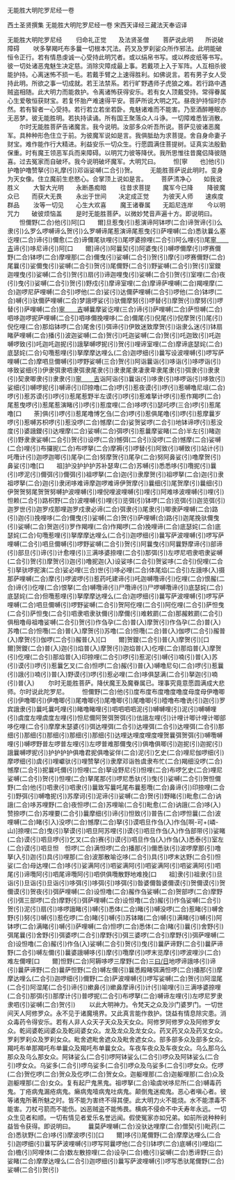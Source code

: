 无能胜大明陀罗尼经一卷


西土圣贤撰集
无能胜大明陀罗尼经一卷
宋西天译经三藏法天奉诏译


无能胜大明陀罗尼经
　　归命礼正觉　　及法贤圣僧
　　菩萨说此明　　所说破障碍
　　吠多拏羯吒布多曩一切根本咒法。药叉及罗刹娑众所作邪法。此明能破恒令正行。若有情恳虔诚一心受持此明咒者。或以绢帛书写。或以桦皮纸等书写。彼一切处诸恶鬼魅生决定慈。消除灾障成最上事。若戴项上入于军阵。人互相杀彼能护持。心离迷怖不损一毛。若戴手臂之上速得胜利。如佛说言。若有男子女人受持此明。所欲之事一切成就。若王法禁系。若行旷野遇师子虎狼之难。若行路中遇贼盗相随。此大明力而能救护。令离诸怖获得安乐。若有女人顶戴受持。常得眷属心生爱敬恒获财宝。若复怀胎产难速得平安。菩萨所说大明之咒。昼夜护持恒时亦然。若有智者一心受持。若行若立若坐若卧。鬼魅诸难而不能害。乃至酒醉睡眠亦无恶梦。彼无能胜明。若执持读诵。所有国王聚落众人斗诤。一切障难悉皆消散。
　　尔时无能胜菩萨告诸魔言。我今说明。汝部多众听吾所说。菩萨见彼诸恶魔军。具种种形色住立于前。为彼魔军说如是言。我俱胝劫为求菩提。舍自身命妻子财宝。难作能作行大精进。利益安乐一切众生。行愿圆满住菩提树。证真实法殷勤保重。时有魔王领恶军兵而来障碍。以明咒力彼等降伏。我所思惟往昔魔侣降彼随喜。过去冤家而自破坏。我今说明破坏魔军。大明咒曰。
　　怛[寧　　也]他(引)护噜护噜赞拏(引)礼摩(引)邓诣娑嚩(二合引)贺。
　　无能胜菩萨说此明时。变身为天女像。住立魔前生悲愍心。合掌顶上说如是言。
　　菩萨清净心　　如我说胜义
　　大智大光明　　永断愚痴暗
　　往昔求菩提　　魔军今已降
　　降彼魔众已　　而获大无畏
　　永出于世间　　决定成正觉
　　为彼天人师　　速疾度群品
　　汝等一切见　　心生大欢喜
　　魔王诸眷属　　无蹈尼连岸
　　今以明咒力　　破彼烦恼盖
　　是时无能胜菩萨。以微妙梵音声遍十方。即说明曰。
　　怛儞野(二合)他(引)阿[口　　爾]旦惹曳(引)惹演谛阿钵啰(二合)谛贺谛(引)么隶(引)么罗么啰嚩谛么贺(引)么罗嚩谛尾惹演谛尾惹曳(引)萨哩嚩(二合)悉驮曩么塞讫哩(二合)谛(引)儞愈(二合)谛儞尾驮哩(引)尾啰婆捺哩(二合引)阿么哩(引)尾[寧　　吉](切身)谛(引)哆尼谛(引)阿[口　　爾]谛(引)阿曩契(引)阿婆曳(引)嚩啰儞摩(引)啰赛儞野(二合)钵啰(二合)摩哩那(二合)儞曳(引)娑嚩(二合引)贺(引)摩(引)啰赛儞野(二合)尾曩(引)娑儞曳(引)娑嚩(二合引)贺(引)尾儞野(二合引)野娑嚩(二合引)贺(引)室鑁迦哩曳(引)娑嚩(二合引)贺(引)扇(引)谛迦哩曳(引)娑嚩(二合引)贺(引)室哩(二合)夜(引)曳(引)娑嚩(二合引)贺(引)野戍(引)摩谛室哩(二合)摩谛萨哩嚩(二合)羯哩摩(二合)迦啰尼萨哩嚩(二合引)啰他(二合)娑(引)达儞萨哩嚩(二合引)啰他(二合)钵啰(二合)嚩(引)驮儞萨哩嚩(二合)梦誐啰娑(引)驮儞摩努(引)啰替(引)摩贺(引)摩努(引)啰替(引)萨哩嚩(二合)[寧　　吉](切)嚩曩摩娑讫哩(三合)谛(引)萨哩嚩(二合)萨怛嚩(二合)呬哆迦啰抳萨哩嚩(二合引)呬哆儞挽哩哆(二合)儞尾(引)倪尾(引)倪摩贺(引)尾(引)倪仡哩(二合)那焰钵啰(二合)尾舍(引)弭谛(引)伊致迷致摩贺(引)诣隶么迷(引)钵扇睹萨哩嚩(二合)播(引)波迦娑嚩(二合)贺(引)吒迦娑嚩(二合)贺(引)吒迦致(引)吒迦嚩啰致(引)吒迦吒迦抳(引)誐拏嚩啰抳(引)贺(引)哩谛室哩(二合)摩谛底瑟姹(二合)底瑟姹(二合)句囕惹哩(引)拏摩摩达哩么(二合)迦啰细(引)曩写设波哩嚩(引)啰写萨哩嚩(二合)摩呬旦儞嚩(引)啰野娑嚩(三合)贺(引)阿诣曩诣(引)哆诣(引)哆啰诣(引)哆致娑细(引)伊隶弭隶呬隶弭隶尾隶(引)隶隶尾隶凄隶卑隶尾隶(引)弭隶(引)隶隶(引)契隶唧隶(引)隶隶(引)[寧　　吉](切身)诣阿诣(引)曩诣(引)哆隶(引)哆啰诣(引)哆致(引)娑细(引)嚩啰抳(引)嚩谛(引)印捺噜(二合)啰(引)惹夜谟(引)啰(引)惹嚩噜尼俎(二合)啰(引)惹苏谟(引)啰(引)惹尾惹野半左谟(引)啰(引)惹难拏计啰(引)惹作羯啰(二合)尾惹曳啰(引)惹尾惹演睹(引)啰(引)惹度哩(二合)哆啰(引)瑟吒啰(三合)啰(引)惹尾噜[口　　荼]俱(引)啰(引)惹尾噜博乞刍(二合)啰(引)惹俱尾噜(引)啰(引)惹摩曩岁啰(引)惹嚩苏枳啰(引)惹没啰(二合)憾摩(二合)娑贺娑啰(二合引)地钵谛啰(引)惹没度(引)婆誐鑁(引)达哩摩(二合)娑嚩(二合)弭啰(引)惹曩摩娑睹(二合)半左(引)睹迦(引)野隶隶娑嚩(二合引)贺(引)设啰(二合)憾弭(二合引)没啰(二合)憾摩(二合)娑嚩(二合)哩(引)布攞抳(二合)布啰拏(二合)摩褥(引)啰替(引)阿致(引)嚩致(引)站计(引)吒囕计(引)迦啰迦唧(引)尾孕(二合)努摩贺(引)尾孕(二合)努阿鼻娑(引)噜摩贺(引)鼻娑(引)噜[口　　祖]护没护护护苏补瑟卑(二合)苏嚩(引)悉悉哆(引)囕抳(引)曩(引)啰泥(引)儞弭(引)儞弭(引)祖啰拏(二合)迦(引)隶摩贺(引)祖啰拏(二合)迦(引)隶祖啰拏(二合)迦(引)隶闭哆难谛摩迦啰难谛伊贺摩(引)曩细(引)尾贺摩(引)曩细(引)伊贺贺努尾贺贺努嚩护波哩嚩(引)哩倪哩波哩嚩(引)哩(引)阿难哆波哩嚩(引)哩(引)怛赖(二合引)路枳野(二合)波哩嚩(引)哩(引)览弭(引)钵啰(二合)览弭(引)迦览弭(引)迦罗世(引)迦罗戍那哩迦罗戍隶必谛(二合)弭隶(引)尾隶(引)唧隶萨哩嚩(二合)路(引)迦(引)挽哩哆(二合)儞曳(引)娑嚩(二合)贺(引)萨哩嚩(合)路(引)迦尾挽驮儞曳(引)娑嚩(二合)贺迦(引)罗作羯哩(二合)作羯啰(二合)挽哩谛(二合)底瑟姹(二合)底瑟姹(二合)句囕惹哩(引)拏摩摩达哩么(二合引)迦啰细(引)曩写萨波哩嚩(引)啰写萨哩嚩(二合引)呬旦儞嚩(引)啰野娑嚩(二合引)贺(引)阿曩曳(引)阿曩野摩谛(引)部谛(引)部旦(引)谛(引)计愈哩(引)三满哆婆捺哩(二合引)那弭(引)左啰尼呬隶呬隶娑嚩(二合引)贺(引)摩贺(引)迦(引)噜抳迦(入)设娑哆(二合引)贺娑哆(二合引)倪哩(二合引)拏驮啰抳演(二合)娑必哩(三合)世(引)哆必哩(二合)体尾焰(二合引)左誐哆(入)摄那萨哩嚩(二合)摩(引)啰波啰(引)惹药吒建谛(引)吒迦嚩囕谛(引)仡哩(二合)恨赧(二合)谛(引)仡哩(二合)恨拏(二合)嚩囕谛(引)尸囕谛(引)尸啰嚩囕谛(引)底瑟姹(二合)底瑟姹(二合)但囕惹哩(引)拏摩摩达哩么(二合)迦啰细(引)曩写萨波哩嚩(引)啰写萨哩嚩(二合)呬旦儞嚩(引)啰野娑嚩(二合引)贺阿仡哩(二合引)阿仡哩(二合引)萨怛曳(二合引)萨怛曳(二合引)呬隶呬隶驮儞(引)摩儞(引)难敕罽(二合)那赧敕罽(二合引)俱租噜母祖噜娑嚩(二合引)贺(引)作刍孕(二合)普(入)摩贺(引)作刍孕(二合)普(入)苏噜(二合)怛囕(二合)普(入)摩贺(引)苏噜(二合)怛囕(二合)普(入)伽啰(二合引)赧普(入)摩贺(引)伽啰(二合引)赧普(入)[口　　爾]贺鑁(二合引)普(入)摩贺(引)[口　　爾]贺鑁(二合)普(入)迦(引)焰普(入)摩贺(引)迦焰普(入)仡哩(二合)那焰普(入)摩贺(引)仡哩(二合引)那焰普(入)印捺哩(二合引)啰(引)惹泥(引)嚩(引)喃(引)普(入)苏(引)谟(引)啰(引)惹曩乞叉(二合)怛啰(二合)赧(引)普(入)嚩噜尼句(二合)啰(引)惹曩(引)誐(引)喃(引)普(入)野谟(引)啰(引)惹必哩(二合)哆俱瑟满(二合引)拏迦(引)喃(引)普(入)
　　尔时无能胜菩萨。降伏魔王及魔眷属已。理事究竟意愿圆满成大悲师。尔时说此陀罗尼。
　　怛儞野(二合)他(引)度布度布度噜度噜度母度母伊噜唧(引)伊噜唧(引)伊噜唧(引)尾噜唧(引)尾噜唧(引)尾噜唧(引)曀噜布噜诜(引)迦(引)罗宾誐隶(引)曩吒曩吒哩(引)睹噜睹哩(引)呬呬呬呬泥(引)嚩嚩哩(引)泥(引)嚩嚩哩(引)虞度左哩虞度左哩(引)怛尼儞阿贺弭贺弭(引)佉誐左哩(引)计哩计唧计哩计唧部哆仡哩(二合引)摩摩末瑟婆(引)弭达哩弭(二合引)达哩弭(二合引)达哩弭(二合引)那细(引)那细(引)那细(引)那细(引)那细(引)达哩达哩度哩度哩贺曩弭贺弭(引)嚩囕嚩哩(引)嚩啰野普左啰普左哩(引)左啰普难那儞曳(引)俱噜俱唧(引)迦抳(引)迦抳(引)誐曩嚩啰抳(引)护护护护俱噜君抳俱噜娑伴(二合)泥(引)乞史(二合)哩尼伽啰细(引)摩啰细(引)虞(引)哩巘驮(引)哩赞拏(引)隶摩邓诣咎虞隶布忙(二合)羯细没啰(二合)憾摩(二合引)抳曩吒儞(引)怛哩(二合)拏设野尼(引)怛哩(二合)布啰乞史(二合)哩尼娑嚩(二合引)贺(引)怛哩(二合)拏尾那(引)啰尼悉驮(引)曳(引)娑嚩(二合引)贺怛儞野(二合)他(引)呬隶(引)呬隶(引)曩致写曩吒尾布曩惹囕(二合)鼻谛(引)印捺哩(二合引)野弭(引)嚩噜抳(引)苏摩诃(引)泥谛(引)娑嚩(二合)贺(引)野睹(引)毗愈(二合)讷誐(二合)哆苏哩野(二合)夜怛啰(二合)苏哩喻(二合引)毗愈(二合)讷誐(二合)哆(入)赞捺啰(二合)苏哩要(二合引)曩摩细(引)谛(引)怛致(引)普告(二合)啰怛曩(二合)波哩嚩(二合)睹(引入)没啰(二合)憾摩(二合)拏(引)谟呬旦作刍(入)作刍[啊-可+(嶙-山)]捺哩(二合)曳(引)拏谟(引)呬旦阿苏哩(引)谟(引)呬旦作刍(入)作刍部带(引)娑睹(二合)谟(引)呬旦啰(引)乞叉(二合)赛(引)谟(引)呬旦作刍(入)作刍(入)悉泰(引)室左(二合)谟(引)呬旦怛　怛啰(二合)满怛啰(二合)播那(引)儞悉驮(引)波啰摩那(引)噜拏(入引)迦(引)具(引)哩那(二合)波那散喻讫哆(二合引)具(引)啰末达野(二合引)怛娑(二合)母达哩(二合)哆(引)娑满阿(引)呬娑满阿(引)呬娑满阿(引)呬娑满阿(引)呬尾(引)谛囕阿(引)呬尾谛囕阿(引)呬供俱囕散野地难挽[口　　祖]隶(引)祖隶(引)旦诣(引)旦诣(引)旦诣(引)哆弭(引)哆弭(引)哆弭(引)昝婆儞昝婆儞谟(引)贺儞谟(引)贺儞谟(引)贺夜(引)弭萨哩嚩(二合)设怛噜(二合)赧作刍娑嚩(二合)贺部啰(二合)摩野(引)弭三部啰(二合)摩野(引)弭萨哩嚩(二合)设怛噜(二合)赧(引)作刍娑嚩(二合引)贺(引)泥(引)扇(引)哆啰誐睹(引)嚩(引)悉体(二合)睹(引)嚩没啰(二合)惹睹(引)嚩舍野(引)努(引)嚩(引)惹仡啰(二合)睹(引)嚩(引)苏钵睹(二合)嚩(引)满睹(引)嚩(引)阿钵啰(二合)满睹(引)嚩(引)萨哩嚩(二合)怛啰(二合)悉体(二合)睹(引)曩(引)舍野(引)弭尾曩(引)舍野(引)弭婆啰(二合引)摩野(引)弭三婆啰(二合引)摩野(引)弭萨哩嚩(二合)设怛噜(二合)赧(引)作刍(入)娑嚩(二合引)贺(引)曳(引)曩萨谛野(二合引)曩萨谛野(二合引)嚩左儞(引)曩婆誐嚩哆(引)摩(引)囕摩(引)啰末览摩(引)啰波哩沙(二合)难左儞哩[口　　爾]怛野(二合)阿耨哆啰三摩野(二合)三[曰/日](引)地啰谛誐哆(引)谛(引)曩萨谛野(二合)曩萨怛野(二合)嚩左儞(引)曩悉殿睹弭满怛啰(二合)播那(引)摩摩达哩么(二合引)迦啰细(引)儞野(二合)萨波哩嚩(引)啰写娑嚩(二合)贺(引)阿湿尾(二合引)阿湿尾(二合引)谛(引)嫰鼻(引)嫰鼻摩谛(引)计(引)喻哩(引)三满哆婆捺哩(二合引)那弭(引)那摩计(引)普啰抳(二合引)布啰拏(二合)嚩谛左哩(引)左啰尼罗隶隶呬(引)娑嚩(二合)贺(引)
　　以此大明神力。令梵天之众及沙门婆罗门。一切世间天人阿修罗众。永不见于诸魔境界。又此真言能作救护。饶益有情息除灾患。消众毒药令得安乐。若有人非人众天子天众及天女众。阿修罗阿修罗众及阿修罗女众。乾闼婆乾闼婆众及乾闼婆女众。龙及龙众及龙女众。药叉药叉众及药叉女众。罗刹罗刹众及罗刹女众。毗舍遮毗舍遮众及毗舍遮女众。部多部多众及部多女众。羯吒布单那羯吒布单曩众及羯吒布单曩女众。车夜车夜众及车夜女众。乌么那乌么那众及乌么那女众。阿钵娑么(二合引)啰阿钵娑么(二合引)啰众及阿钵娑么(二合引)啰女众。乌娑多(二合引)啰乌娑多(二合引)啰众及乌娑多(二合引)啰女众。仡啰(二合)贺仡啰(二合)贺众及仡啰(二合)贺女众。迦躯哩那(二合)迦躯哩那(二合)众及迦躯哩那(二合)女众。复有起尸鬼黑鬼。祖啰拏(二合)瑜虞吠哆尼所(二合)嚩毒药鬼。丁疮病鬼漏疮病鬼。癞病鬼噎病鬼吐病鬼。颠倒鬼迷痴鬼。恶心者嗔心者。彼等诸鬼所著所魅之时。皆不能为害终不得其便。此大明力火不能烧。水不能漂毒不能害。刀杖弓箭而不能伤。凶恶贼盗不能怖畏。横病不侵命不中夭寿年永远。一切众生见者和顺。一切有情见者爱乐名誉远闻。假使冤家亦如兄弟。如前所说种种利益皆令获得。即说明曰。
　　曩莫萨哩嚩(二合)没驮达哩摩(二合)僧契(引)毗药(二合)悉驮野(二合)哆(引)摩波啰(引)[口　　爾]哆(引)尾儞野(二合)摩摩达哩么(二合引)迦啰细(引)曩写萨波哩嚩(引)啰写阿曩啰他(二合引)钵啰(二合)底嚩(引)哩焰(二合)檐(引)阿哩体(二合)数左散捺哩(二合)设孕(二合)檐(引)娑嚩(二合)悉谛野(三合)娑睹(二合)摩摩达哩么(二合引)迦啰细(引)曩写萨波哩嚩(引)啰写悉驮尾儞野(二合)娑嚩(二合引)贺(引)


